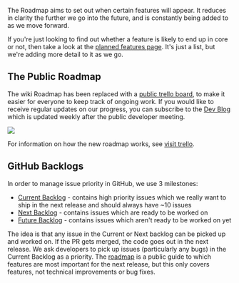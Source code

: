 The Roadmap aims to set out when certain features will appear. It reduces in clarity the further we go into the future, and is constantly being added to as we move forward.

If you're just looking to find out whether a feature is likely to end up in core or not, then take a look at the [planned features page](https://github.com/TryGhost/Ghost/wiki/Planned-Features). It's just a list, but we're adding more detail to it as we go.

## The Public Roadmap

The wiki Roadmap has been replaced with a [public trello board](https://trello.com/b/EceUgtCL/ghost-roadmap), to make it easier for everyone to keep track of ongoing work. If you would like to receive regular updates on our progress, you can subscribe to the [Dev Blog](http://dev.ghost.org) which is updated weekly after the public developer meeting.

[![](https://trello.com/b/EceUgtCL.png)](https://trello.com/b/EceUgtCL/ghost-roadmap)

For information on how the new roadmap works, see [visit trello](https://trello.com/c/0e0L0alW/65-how-does-this-roadmap-work-click-here-to-find-out).

## GitHub Backlogs

In order to manage issue priority in GitHub, we use 3 milestones:
- [Current Backlog](https://github.com/TryGhost/Ghost/issues?milestone=22) - contains high priority issues which we really want to ship in the next release and should always have ~10 issues
- [Next Backlog](https://github.com/TryGhost/Ghost/issues?milestone=21) - contains issues which are ready to be worked on
- [Future Backlog](https://github.com/TryGhost/Ghost/issues?milestone=6) - contains issues which aren't ready to be worked on yet

The idea is that any issue in the Current or Next backlog can be picked up and worked on. If the PR gets merged, the code goes out in the next release. We ask developers to pick up issues (particularly any bugs) in the Current Backlog as a priority. The [roadmap](https://trello.com/b/EceUgtCL/ghost-roadmap) is a public guide to which features are most important for the next release, but this only covers features, not technical improvements or bug fixes.
